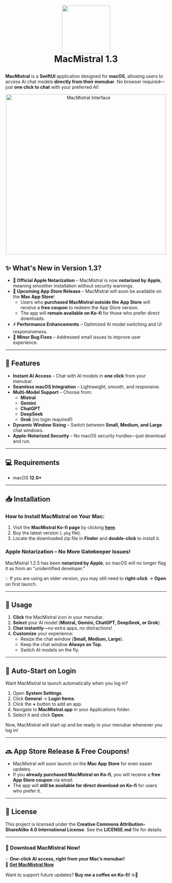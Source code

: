 # <p align="center"> <img src="https://github.com/peterdsp/MacMistral/assets/45949870/263217c7-9683-4cd9-972e-9b742abcdc82" width="150" height="150" /> <br> MacMistral 1.3 </p>

**MacMistral** is a **SwiftUI** application designed for **macOS**, allowing users to access AI chat models **directly from their menubar**. No browser required—just **one click to chat** with your preferred AI!

<p align="center"> <img src="https://github.com/user-attachments/assets/7c717514-b1e8-461c-8329-6743218682e8" width="500" alt="MacMistral Interface"> </p>

## ✨ What's New in Version 1.3?

- **🚀 Official Apple Notarization** – MacMistral is now **notarized by Apple**, meaning smoother installation without security warnings.  
- **📢 Upcoming App Store Release** – MacMistral will soon be available on the **Mac App Store**!  
  - Users who **purchased MacMistral outside the App Store** will receive a **free coupon** to redeem the App Store version.  
  - The app will **remain available on Ko-fi** for those who prefer direct downloads.  
- **⚡ Performance Enhancements** – Optimized AI model switching and UI responsiveness.  
- **🔧 Minor Bug Fixes** – Addressed small issues to improve user experience.  

---

## 📌 Features

- **Instant AI Access** – Chat with AI models in **one click** from your menubar.
- **Seamless macOS Integration** – Lightweight, smooth, and responsive.
- **Multi-Model Support** – Choose from:
  - **Mistral**
  - **Gemini**
  - **ChatGPT**
  - **DeepSeek**
  - **Grok** (no login required!)
- **Dynamic Window Sizing** – Switch between **Small, Medium, and Large** chat windows.
- **Apple-Notarized Security** – No macOS security hurdles—just download and run.

---

## 💻 Requirements

- macOS **12.0+**

---

## 📥 Installation

### **How to Install MacMistral on Your Mac:**
1. Visit the **MacMistral Ko-fi page** by clicking [**here**](https://ko-fi.com/s/b1ef047a6f).  
2. Buy the latest version (`.pkg` file).  
3. Locate the downloaded zip file in **Finder** and **double-click** to install it.

### **Apple Notarization – No More Gatekeeper Issues!**  
MacMistral 1.2.5 has been **notarized by Apple**, so macOS will no longer flag it as from an "unidentified developer."  

💡 If you are using an older version, you may still need to **right-click** → **Open** on first launch.

---

## 🔧 Usage

1. **Click** the MacMistral icon in your menubar.  
2. **Select** your AI model (**Mistral, Gemini, ChatGPT, DeepSeek, or Grok**).  
3. **Chat instantly**—no extra apps, no distractions!  
4. **Customize** your experience:
   - Resize the chat window (**Small, Medium, Large**).
   - Keep the chat window **Always on Top**.
   - Switch AI models on the fly.

---

## 🔄 Auto-Start on Login

Want MacMistral to launch automatically when you log in?

1. Open **System Settings**.  
2. Click **General** → **Login Items**.  
3. Click the **+** button to add an app.  
4. Navigate to **MacMistral.app** in your Applications folder.  
5. Select it and click **Open**.

Now, MacMistral will start up and be ready in your menubar whenever you log in!

---

## 🔜 App Store Release & Free Coupons!  

- MacMistral will soon launch on the **Mac App Store** for even easier updates.  
- If you **already purchased MacMistral on Ko-fi**, you will receive a **free App Store coupon** via email.  
- The app will **still be available for direct download on Ko-fi** for users who prefer it.

---

## 📜 License

This project is licensed under the **Creative Commons Attribution-ShareAlike 4.0 International License**. See the **LICENSE.md** file for details.

---

### 🚀 Download MacMistral Now!

💡 **One-click AI access, right from your Mac’s menubar!**  
🔗 **[Get MacMistral Now](https://ko-fi.com/s/b1ef047a6f)**  

Want to support future updates? **Buy me a coffee on Ko-fi!** ☕💙
